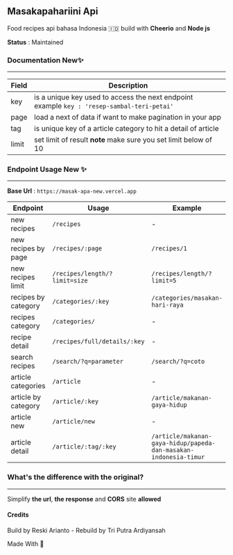 ## Masakapahariini Api

Food recipes api bahasa Indonesia 🇮🇩 build with **Cheerio** and **Node js**

**Status** : Maintained

### Documentation New✨

---

| Field | Description                                                                                |
| ----- | ------------------------------------------------------------------------------------------ |
| key   | is a unique key used to access the next endpoint example `key : 'resep-sambal-teri-petai'` |
| page  | load a next of data if want to make pagination in your app                                 |
| tag   | is unique key of a article category to hit a detail of article                             |
| limit | set limit of result **note** make sure you set limit below of 10                           |

### Endpoint Usage New ✨

---

**Base Url** : `https://masak-apa-new.vercel.app`

| Endpoint            | Usage                         | Example                                                          |
| ------------------- | ----------------------------- | ---------------------------------------------------------------- |
| new recipes         | `/recipes`                    | -                                                                |
| new recipes by page | `/recipes/:page`              | `/recipes/1`                                                     |
| new recipes limit   | `/recipes/length/?limit=size` | `/recipes/length/?limit=5`                                       |
| recipes by category | `/categories/:key`            | `/categories/masakan-hari-raya`                                  |
| recipes category    | `/categories/`                | -                                                                |
| recipe detail       | `/recipes/full/details/:key`  | -                                                                |
| search recipes      | `/search/?q=parameter`        | `/search/?q=coto`                                                |
| article categories  | `/article`                    | -                                                                |
| article by category | `/article/:key`               | `/article/makanan-gaya-hidup`                                    |
| article new         | `/article/new`                | -                                                                |
| article detail      | `/article/:tag/:key`          | `/article/makanan-gaya-hidup/papeda-dan-masakan-indonesia-timur` |

### What's the difference with the original?

---

Simplify **the url**, **the response** and **CORS** site **allowed**

#### Credits

Build by Reski Arianto - Rebuild by Tri Putra Ardiyansah

Made With 💙
